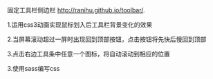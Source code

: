 固定工具栏侧边栏 http://ranihu.github.io/toolbar/.

1.运用css3动画实现鼠标划入后工具栏背景变化的效果


2.当屏幕滚动超过一屏时出现回到顶部按钮，点击按钮将先快后慢回到顶部   


3.点击右边工具条中任意一个图标，将自动滚动到相应的位置


3.使用sass编写css


